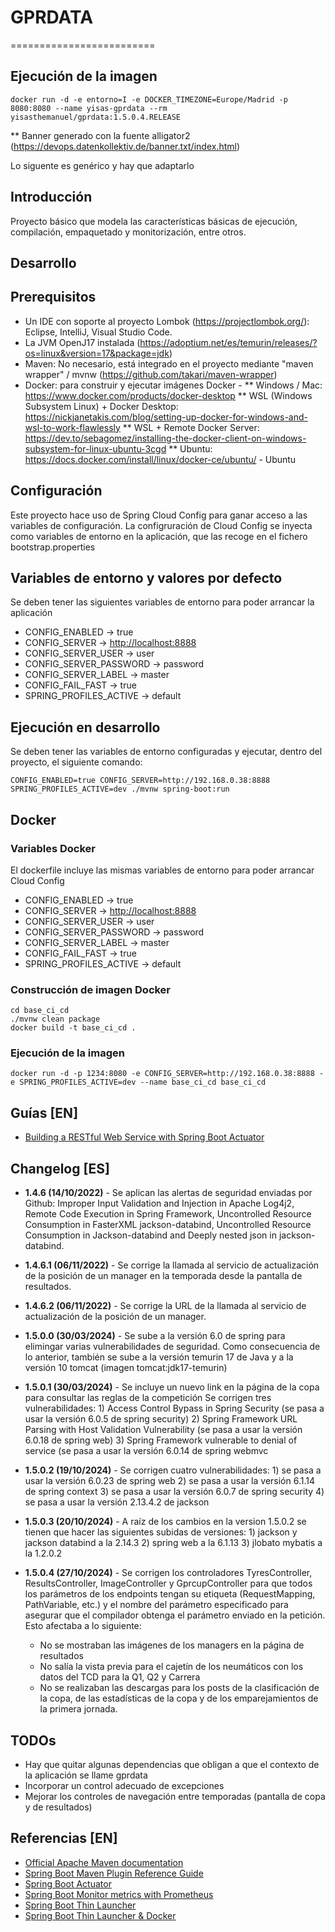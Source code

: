 # GPRDATA
=========================

## Ejecución de la imagen

```shell
docker run -d -e entorno=I -e DOCKER_TIMEZONE=Europe/Madrid -p 8080:8080 --name yisas-gprdata --rm yisasthemanuel/gprdata:1.5.0.4.RELEASE
```

** Banner generado con la fuente alligator2 (https://devops.datenkollektiv.de/banner.txt/index.html)

Lo siguente es genérico y hay que adaptarlo

## Introducción

Proyecto básico que modela las características básicas de ejecución, compilación, empaquetado y monitorización, entre otros.

## Desarrollo

## Prerequisitos

* Un IDE con soporte al proyecto Lombok (<https://projectlombok.org/>): Eclipse, IntelliJ, Visual Studio Code.
* La JVM OpenJ17 instalada (<https://adoptium.net/es/temurin/releases/?os=linux&version=17&package=jdk>)
* Maven: No necesario, está integrado en el proyecto mediante "maven wrapper" / mvnw (<https://github.com/takari/maven-wrapper>)
* Docker: para construir y ejecutar imágenes Docker -
** Windows / Mac: <https://www.docker.com/products/docker-desktop>
** WSL (Windows Subsystem Linux) + Docker Desktop: <https://nickjanetakis.com/blog/setting-up-docker-for-windows-and-wsl-to-work-flawlessly>
** WSL + Remote Docker Server: <https://dev.to/sebagomez/installing-the-docker-client-on-windows-subsystem-for-linux-ubuntu-3cgd>
** Ubuntu: <https://docs.docker.com/install/linux/docker-ce/ubuntu/> - Ubuntu

## Configuración

Este proyecto hace uso de Spring Cloud Config para ganar acceso a las variables de configuración. La configruración de Cloud Config se inyecta como variables de entorno en la aplicación, que las recoge en el fichero bootstrap.properties

## Variables de entorno y valores por defecto

Se deben tener las siguientes variables de entorno para poder arrancar la aplicación

* CONFIG_ENABLED -> true
* CONFIG_SERVER -> <http://localhost:8888>
* CONFIG_SERVER_USER -> user
* CONFIG_SERVER_PASSWORD -> password
* CONFIG_SERVER_LABEL -> master
* CONFIG_FAIL_FAST -> true
* SPRING_PROFILES_ACTIVE -> default

## Ejecución en desarrollo

Se deben tener las variables de entorno configuradas y ejecutar, dentro del proyecto, el siguiente comando:

```shell
CONFIG_ENABLED=true CONFIG_SERVER=http://192.168.0.38:8888 SPRING_PROFILES_ACTIVE=dev ./mvnw spring-boot:run
```

## Docker

### Variables Docker

El dockerfile incluye las mismas variables de entorno para poder arrancar Cloud Config

* CONFIG_ENABLED -> true
* CONFIG_SERVER -> <http://localhost:8888>
* CONFIG_SERVER_USER -> user
* CONFIG_SERVER_PASSWORD -> password
* CONFIG_SERVER_LABEL -> master
* CONFIG_FAIL_FAST -> true
* SPRING_PROFILES_ACTIVE -> default

### Construcción de imagen Docker

```shell
cd base_ci_cd
./mvnw clean package
docker build -t base_ci_cd .
```

### Ejecución de la imagen

```shell
docker run -d -p 1234:8080 -e CONFIG_SERVER=http://192.168.0.38:8888 -e SPRING_PROFILES_ACTIVE=dev --name base_ci_cd base_ci_cd
```

## Guías [EN]

* [Building a RESTful Web Service with Spring Boot Actuator](https://spring.io/guides/gs/actuator-service/)

## Changelog [ES]

* **1.4.6 (14/10/2022)** - Se aplican las alertas de seguridad enviadas por Github: Improper Input Validation and Injection in Apache Log4j2, Remote Code Execution in Spring Framework, Uncontrolled Resource Consumption in FasterXML jackson-databind, Uncontrolled Resource Consumption in Jackson-databind and Deeply nested json in jackson-databind.

* **1.4.6.1 (06/11/2022)** - Se corrige la llamada al servicio de actualización de la posición de un manager en la temporada desde la pantalla de resultados.

* **1.4.6.2 (06/11/2022)** - Se corrige la URL de la llamada al servicio de actualización de la posición de un manager.

* **1.5.0.0 (30/03/2024)** - Se sube a la versión 6.0 de spring para elimingar varias vulnerabilidades de seguridad. Como consecuencia de lo anterior, también se sube a la versión temurin 17 de Java y a la versión 10 tomcat (imagen tomcat:jdk17-temurin)

* **1.5.0.1 (30/03/2024)** - Se incluye un nuevo link en la página de la copa para consultar las reglas de la competición
Se corrigen tres vulnerabilidades: 1) Access Control Bypass in Spring Security (se pasa a usar la versión 6.0.5 de spring security) 2) Spring Framework URL Parsing with Host Validation Vulnerability (se pasa a usar la versión 6.0.18 de spring web) 3) Spring Framework vulnerable to denial of service (se pasa a usar la versión 6.0.14 de spring webmvc

* **1.5.0.2 (19/10/2024)** - Se corrigen cuatro vulnerabilidades: 1) se pasa a usar la versión 6.0.23 de spring web 2) se pasa a usar la versión 6.1.14 de spring context 3) se pasa a usar la versión 6.0.7 de spring security 4) se pasa a usar la versión 2.13.4.2 de jackson

* **1.5.0.3 (20/10/2024)** - A raíz de los cambios en la version 1.5.0.2 se tienen que hacer las siguientes subidas de versiones: 1) jackson y jackson databind a la 2.14.3 2) spring web a la 6.1.13 3) jlobato mybatis a la 1.2.0.2

* **1.5.0.4 (27/10/2024)** - Se corrigen los controladores TyresController, ResultsController, ImageController y GprcupController para que todos los parámetros de los endpoints tengan su etiqueta (RequestMapping, PathVariable, etc.) y el nombre del parámetro especificado para asegurar que el compilador obtenga el parámetro enviado en la petición. Esto afectaba a lo siguiente:
    * No se mostraban las imágenes de los managers en la página de resultados
    * No salía la vista previa para el cajetín de los neumáticos con los datos del TCD para la Q1, Q2 y Carrera
    * No se realizaban las descargas para los posts de la clasificación de la copa, de las estadísticas de la copa y de los emparejamientos de la primera jornada.

## TODOs

* Hay que quitar algunas dependencias que obligan a que el contexto de la aplicación se llame gprdata
* Incorporar un control adecuado de excepciones
* Mejorar los controles de navegación entre temporadas (pantalla de copa y de resultados)

## Referencias [EN]

* [Official Apache Maven documentation](https://maven.apache.org/guides/index.html)
* [Spring Boot Maven Plugin Reference Guide](https://docs.spring.io/spring-boot/docs/2.2.1.RELEASE/maven-plugin/)
* [Spring Boot Actuator](https://docs.spring.io/spring-boot/docs/2.2.1.RELEASE/reference/htmlsingle/#production-ready)
* [Spring Boot Monitor metrics with Prometheus](https://www.callicoder.com/spring-boot-actuator-metrics-monitoring-dashboard-prometheus-grafana/)
* [Spring Boot Thin Launcher](https://github.com/spring-projects-experimental/spring-boot-thin-launcher)
* [Spring Boot Thin Launcher & Docker](https://dev.to/bufferings/spring-boot-thin-launcher-anddocker-2oa7)